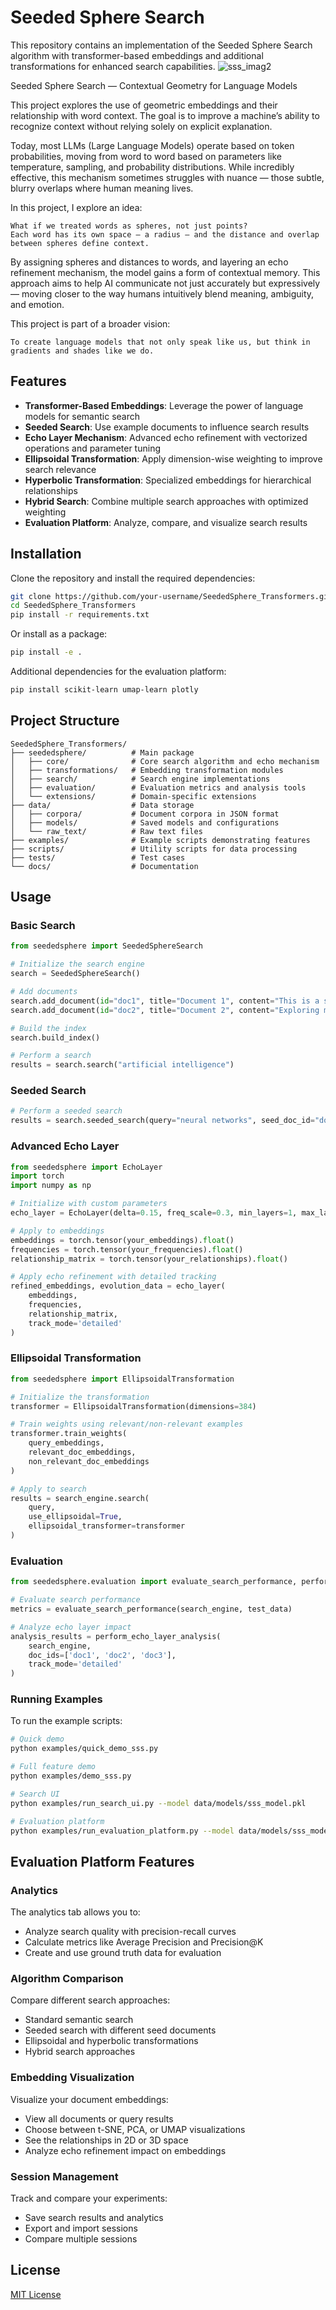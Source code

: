 # Seeded Sphere Search 

This repository contains an implementation of the Seeded Sphere Search algorithm with transformer-based embeddings and additional transformations for enhanced search capabilities.
![sss_imag2](https://github.com/user-attachments/assets/294b8f35-b6c5-4191-9766-e1e5f29d319e)




Seeded Sphere Search — Contextual Geometry for Language Models

This project explores the use of geometric embeddings and their relationship with word context. The goal is to improve a machine’s ability to recognize context without relying solely on explicit explanation.

Today, most LLMs (Large Language Models) operate based on token probabilities, moving from word to word based on parameters like temperature, sampling, and probability distributions. While incredibly effective, this mechanism sometimes struggles with nuance — those subtle, blurry overlaps where human meaning lives.

In this project, I explore an idea:

    What if we treated words as spheres, not just points?
    Each word has its own space — a radius — and the distance and overlap between spheres define context.

By assigning spheres and distances to words, and layering an echo refinement mechanism, the model gains a form of contextual memory. This approach aims to help AI communicate not just accurately but expressively — moving closer to the way humans intuitively blend meaning, ambiguity, and emotion.

This project is part of a broader vision:

    To create language models that not only speak like us, but think in gradients and shades like we do.


## Features

- **Transformer-Based Embeddings**: Leverage the power of language models for semantic search
- **Seeded Search**: Use example documents to influence search results
- **Echo Layer Mechanism**: Advanced echo refinement with vectorized operations and parameter tuning
- **Ellipsoidal Transformation**: Apply dimension-wise weighting to improve search relevance
- **Hyperbolic Transformation**: Specialized embeddings for hierarchical relationships
- **Hybrid Search**: Combine multiple search approaches with optimized weighting
- **Evaluation Platform**: Analyze, compare, and visualize search results

## Installation

Clone the repository and install the required dependencies:

```bash
git clone https://github.com/your-username/SeededSphere_Transformers.git
cd SeededSphere_Transformers
pip install -r requirements.txt
```

Or install as a package:

```bash
pip install -e .
```

Additional dependencies for the evaluation platform:

```bash
pip install scikit-learn umap-learn plotly
```

## Project Structure

```
SeededSphere_Transformers/
├── seededsphere/          # Main package
│   ├── core/              # Core search algorithm and echo mechanism
│   ├── transformations/   # Embedding transformation modules
│   ├── search/            # Search engine implementations
│   ├── evaluation/        # Evaluation metrics and analysis tools
│   └── extensions/        # Domain-specific extensions
├── data/                  # Data storage
│   ├── corpora/           # Document corpora in JSON format
│   ├── models/            # Saved models and configurations
│   └── raw_text/          # Raw text files
├── examples/              # Example scripts demonstrating features
├── scripts/               # Utility scripts for data processing
├── tests/                 # Test cases
└── docs/                  # Documentation
```

## Usage

### Basic Search

```python
from seededsphere import SeededSphereSearch

# Initialize the search engine
search = SeededSphereSearch()

# Add documents
search.add_document(id="doc1", title="Document 1", content="This is a sample document about AI.")
search.add_document(id="doc2", title="Document 2", content="Exploring machine learning concepts.")

# Build the index
search.build_index()

# Perform a search
results = search.search("artificial intelligence")
```

### Seeded Search

```python
# Perform a seeded search
results = search.seeded_search(query="neural networks", seed_doc_id="doc1")
```

### Advanced Echo Layer

```python
from seededsphere import EchoLayer
import torch
import numpy as np

# Initialize with custom parameters
echo_layer = EchoLayer(delta=0.15, freq_scale=0.3, min_layers=1, max_layers=5)

# Apply to embeddings
embeddings = torch.tensor(your_embeddings).float()
frequencies = torch.tensor(your_frequencies).float()
relationship_matrix = torch.tensor(your_relationships).float()

# Apply echo refinement with detailed tracking
refined_embeddings, evolution_data = echo_layer(
    embeddings, 
    frequencies, 
    relationship_matrix,
    track_mode='detailed'
)
```

### Ellipsoidal Transformation

```python
from seededsphere import EllipsoidalTransformation

# Initialize the transformation
transformer = EllipsoidalTransformation(dimensions=384)

# Train weights using relevant/non-relevant examples
transformer.train_weights(
    query_embeddings, 
    relevant_doc_embeddings,
    non_relevant_doc_embeddings
)

# Apply to search
results = search_engine.search(
    query, 
    use_ellipsoidal=True, 
    ellipsoidal_transformer=transformer
)
```

### Evaluation

```python
from seededsphere.evaluation import evaluate_search_performance, perform_echo_layer_analysis

# Evaluate search performance
metrics = evaluate_search_performance(search_engine, test_data)

# Analyze echo layer impact
analysis_results = perform_echo_layer_analysis(
    search_engine, 
    doc_ids=['doc1', 'doc2', 'doc3'],
    track_mode='detailed'
)
```

### Running Examples

To run the example scripts:

```bash
# Quick demo
python examples/quick_demo_sss.py

# Full feature demo
python examples/demo_sss.py

# Search UI
python examples/run_search_ui.py --model data/models/sss_model.pkl

# Evaluation platform
python examples/run_evaluation_platform.py --model data/models/sss_model.pkl
```

## Evaluation Platform Features

### Analytics

The analytics tab allows you to:

- Analyze search quality with precision-recall curves
- Calculate metrics like Average Precision and Precision@K
- Create and use ground truth data for evaluation

### Algorithm Comparison

Compare different search approaches:

- Standard semantic search
- Seeded search with different seed documents
- Ellipsoidal and hyperbolic transformations
- Hybrid search approaches

### Embedding Visualization

Visualize your document embeddings:

- View all documents or query results
- Choose between t-SNE, PCA, or UMAP visualizations
- See the relationships in 2D or 3D space
- Analyze echo refinement impact on embeddings

### Session Management

Track and compare your experiments:

- Save search results and analytics
- Export and import sessions
- Compare multiple sessions

## License

[MIT License](LICENSE)
